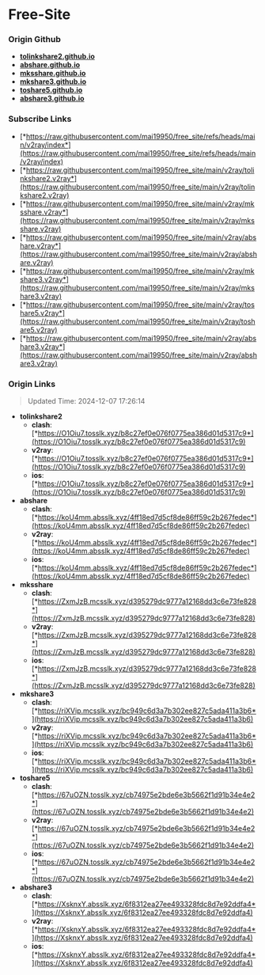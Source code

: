 # Free-Site

### Origin Github

- [**tolinkshare2.github.io**](https://github.com/tolinkshare2/tolinkshare2.github.io)
- [**abshare.github.io**](https://github.com/abshare/abshare.github.io)
- [**mksshare.github.io**](https://github.com/mksshare/mksshare.github.io)
- [**mkshare3.github.io**](https://github.com/mkshare3/mkshare3.github.io)
- [**toshare5.github.io**](https://github.com/toshare5/toshare5.github.io)
- [**abshare3.github.io**](https://github.com/abshare3/abshare3.github.io)

### Subscribe Links

- [*https://raw.githubusercontent.com/mai19950/free_site/refs/heads/main/v2ray/index*](https://raw.githubusercontent.com/mai19950/free_site/refs/heads/main/v2ray/index)
- [*https://raw.githubusercontent.com/mai19950/free_site/main/v2ray/tolinkshare2.v2ray*](https://raw.githubusercontent.com/mai19950/free_site/main/v2ray/tolinkshare2.v2ray)
- [*https://raw.githubusercontent.com/mai19950/free_site/main/v2ray/mksshare.v2ray*](https://raw.githubusercontent.com/mai19950/free_site/main/v2ray/mksshare.v2ray)
- [*https://raw.githubusercontent.com/mai19950/free_site/main/v2ray/abshare.v2ray*](https://raw.githubusercontent.com/mai19950/free_site/main/v2ray/abshare.v2ray)
- [*https://raw.githubusercontent.com/mai19950/free_site/main/v2ray/mkshare3.v2ray*](https://raw.githubusercontent.com/mai19950/free_site/main/v2ray/mkshare3.v2ray)
- [*https://raw.githubusercontent.com/mai19950/free_site/main/v2ray/toshare5.v2ray*](https://raw.githubusercontent.com/mai19950/free_site/main/v2ray/toshare5.v2ray)
- [*https://raw.githubusercontent.com/mai19950/free_site/main/v2ray/abshare3.v2ray*](https://raw.githubusercontent.com/mai19950/free_site/main/v2ray/abshare3.v2ray)

### Origin Links

> Updated Time: 2024-12-07 17:26:14

- **tolinkshare2**
  - **clash**: [*https://O1Oiu7.tosslk.xyz/b8c27ef0e076f0775ea386d01d5317c9*](https://O1Oiu7.tosslk.xyz/b8c27ef0e076f0775ea386d01d5317c9)
  - **v2ray**: [*https://O1Oiu7.tosslk.xyz/b8c27ef0e076f0775ea386d01d5317c9*](https://O1Oiu7.tosslk.xyz/b8c27ef0e076f0775ea386d01d5317c9)
  - **ios**: [*https://O1Oiu7.tosslk.xyz/b8c27ef0e076f0775ea386d01d5317c9*](https://O1Oiu7.tosslk.xyz/b8c27ef0e076f0775ea386d01d5317c9)
- **abshare**
  - **clash**: [*https://koU4mm.absslk.xyz/4ff18ed7d5cf8de86ff59c2b267fedec*](https://koU4mm.absslk.xyz/4ff18ed7d5cf8de86ff59c2b267fedec)
  - **v2ray**: [*https://koU4mm.absslk.xyz/4ff18ed7d5cf8de86ff59c2b267fedec*](https://koU4mm.absslk.xyz/4ff18ed7d5cf8de86ff59c2b267fedec)
  - **ios**: [*https://koU4mm.absslk.xyz/4ff18ed7d5cf8de86ff59c2b267fedec*](https://koU4mm.absslk.xyz/4ff18ed7d5cf8de86ff59c2b267fedec)
- **mksshare**
  - **clash**: [*https://ZxmJzB.mcsslk.xyz/d395279dc9777a12168dd3c6e73fe828*](https://ZxmJzB.mcsslk.xyz/d395279dc9777a12168dd3c6e73fe828)
  - **v2ray**: [*https://ZxmJzB.mcsslk.xyz/d395279dc9777a12168dd3c6e73fe828*](https://ZxmJzB.mcsslk.xyz/d395279dc9777a12168dd3c6e73fe828)
  - **ios**: [*https://ZxmJzB.mcsslk.xyz/d395279dc9777a12168dd3c6e73fe828*](https://ZxmJzB.mcsslk.xyz/d395279dc9777a12168dd3c6e73fe828)
- **mkshare3**
  - **clash**: [*https://riXVip.mcsslk.xyz/bc949c6d3a7b302ee827c5ada411a3b6*](https://riXVip.mcsslk.xyz/bc949c6d3a7b302ee827c5ada411a3b6)
  - **v2ray**: [*https://riXVip.mcsslk.xyz/bc949c6d3a7b302ee827c5ada411a3b6*](https://riXVip.mcsslk.xyz/bc949c6d3a7b302ee827c5ada411a3b6)
  - **ios**: [*https://riXVip.mcsslk.xyz/bc949c6d3a7b302ee827c5ada411a3b6*](https://riXVip.mcsslk.xyz/bc949c6d3a7b302ee827c5ada411a3b6)
- **toshare5**
  - **clash**: [*https://67uOZN.tosslk.xyz/cb74975e2bde6e3b5662f1d91b34e4e2*](https://67uOZN.tosslk.xyz/cb74975e2bde6e3b5662f1d91b34e4e2)
  - **v2ray**: [*https://67uOZN.tosslk.xyz/cb74975e2bde6e3b5662f1d91b34e4e2*](https://67uOZN.tosslk.xyz/cb74975e2bde6e3b5662f1d91b34e4e2)
  - **ios**: [*https://67uOZN.tosslk.xyz/cb74975e2bde6e3b5662f1d91b34e4e2*](https://67uOZN.tosslk.xyz/cb74975e2bde6e3b5662f1d91b34e4e2)
- **abshare3**
  - **clash**: [*https://XsknxY.absslk.xyz/6f8312ea27ee493328fdc8d7e92ddfa4*](https://XsknxY.absslk.xyz/6f8312ea27ee493328fdc8d7e92ddfa4)
  - **v2ray**: [*https://XsknxY.absslk.xyz/6f8312ea27ee493328fdc8d7e92ddfa4*](https://XsknxY.absslk.xyz/6f8312ea27ee493328fdc8d7e92ddfa4)
  - **ios**: [*https://XsknxY.absslk.xyz/6f8312ea27ee493328fdc8d7e92ddfa4*](https://XsknxY.absslk.xyz/6f8312ea27ee493328fdc8d7e92ddfa4)
